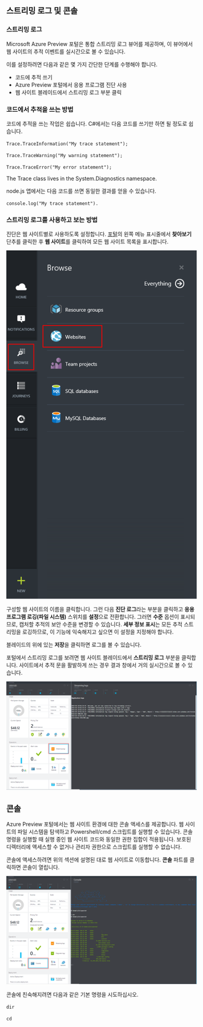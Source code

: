 <properties pageTitle="Streaming logs and console" description="Streaming logs and console overview" title="Streaming logs and console" authors="adamab" />

스트리밍 로그 및 콘솔
---------------------

### 스트리밍 로그

Microsoft Azure Preview 포털은 통합 스트리밍 로그 뷰어를 제공하며, 이 뷰어에서 웹 사이트의 추적 이벤트를 실시간으로 볼 수 있습니다.

이를 설정하려면 다음과 같은 몇 가지 간단한 단계를 수행해야 합니다.

-   코드에 추적 쓰기
-   Azure Preview 포털에서 응용 프로그램 진단 사용
-   웹 사이트 블레이드에서 스트리밍 로그 부분 클릭

### 코드에서 추적을 쓰는 방법

코드에 추적을 쓰는 작업은 쉽습니다. C\#에서는 다음 코드를 쓰기만 하면 될 정도로 쉽습니다.

`Trace.TraceInformation("My trace statement");`

`Trace.TraceWarning("My warning statement");`

`Trace.TraceError("My error statement");`

The Trace class lives in the System.Diagnostics namespace.

node.js 앱에서는 다음 코드를 쓰면 동일한 결과를 얻을 수 있습니다.

`console.log("My trace statement").`

### 스트리밍 로그를 사용하고 보는 방법

진단은 웹 사이트별로 사용하도록 설정합니다. [포털](https://portal.azure.com)의 왼쪽 메뉴 표시줄에서 **찾아보기** 단추를 클릭한 후 **웹 사이트**를 클릭하여 모든 웹 사이트 목록을 표시합니다.

![](./media/web-sites-streaming-logs-and-console/browse-sites.png)

구성할 웹 사이트의 이름을 클릭합니다. 그런 다음 **진단 로그**라는 부분을 클릭하고 **응용 프로그램 로깅(파일 시스템)** 스위치를 **설정**으로 전환합니다. 그러면 **수준** 옵션이 표시되므로, 캡처할 추적의 보안 수준을 변경할 수 있습니다. **세부 정보 표시**는 모든 추적 스트리밍을 로깅하므로, 이 기능에 익숙해지고 싶으면 이 설정을 지정해야 합니다.

블레이드의 위에 있는 **저장**을 클릭하면 로그를 볼 수 있습니다.

포털에서 스트리밍 로그를 보려면 웹 사이트 블레이드에서 **스트리밍 로그** 부분을 클릭합니다. 사이트에서 추적 문을 활발하게 쓰는 경우 결과 창에서 거의 실시간으로 볼 수 있습니다.

![](./media/web-sites-streaming-logs-and-console/streaming-logs.png)

콘솔
----

Azure Preview 포털에서는 웹 사이트 환경에 대한 콘솔 액세스를 제공합니다. 웹 사이트의 파일 시스템을 탐색하고 Powershell/cmd 스크립트를 실행할 수 있습니다. 콘솔 명령을 실행할 때 실행 중인 웹 사이트 코드와 동일한 권한 집합이 적용됩니다. 보호된 디렉터리에 액세스할 수 없거나 관리자 권한으로 스크립트를 실행할 수 없습니다.

콘솔에 액세스하려면 위의 섹션에 설명된 대로 웹 사이트로 이동합니다. **콘솔** 파트를 클릭하면 콘솔이 열립니다.

![](./media/web-sites-streaming-logs-and-console/console.png)

콘솔에 친숙해지려면 다음과 같은 기본 명령을 시도하십시오.

`dir`

`cd`

